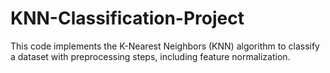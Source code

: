 # KNN-Classification-Project
This code implements the K-Nearest Neighbors (KNN) algorithm to classify a dataset with preprocessing steps, including feature normalization.

